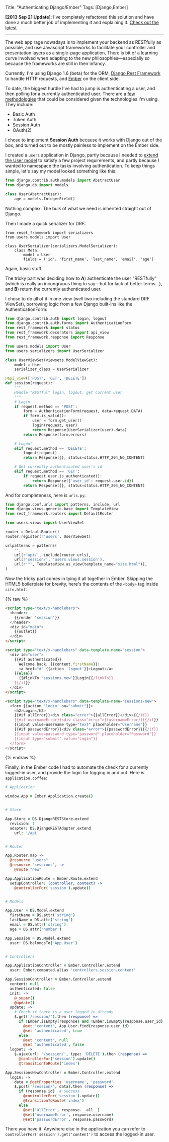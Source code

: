 Title: "Authenticating Django/Ember"
Tags: [Django,Ember]

**[2013 Sep 21 Update]**: I've completely refactored this solution and have done a much better job of
implementing it and explaining it.  [Check out the latest](/2013/11/29/django-ember-authentication-is-easy.html)

******************************************

The web app rage nowadays is to implement your backend as RESTfully as possible, and use Javascript frameworks to facilitate your controller and presentation layers as a single-page application.  There is bit of a learning curve involved when adapting to the new philosophies—especially so because the frameworks are still in their infancy.

Currently, I'm using Django 1.6 (beta) for the ORM, [Django Rest Framework][] to handle HTTP requests, and [Ember][] on the client side.

To date, the biggest hurdle I've had to jump is authenticating a user, and then polling for a currently authenticated user.  There are a [few methodologies][] that could be considered given the technologies I'm using.  They include:

* Basic Auth
* Token Auth
* Session Auth
* OAuth(2)

I chose to implement **Session Auth** because it works with Django out of the box, and turned out to be mostly painless to implement on the Ember side.

I created a `users` application in Django, partly because I needed to [extend the User model][] to satisfy a few project requirements, and partly because I wanted to namespace the tasks involving authentication.  To keep things simple, let's say my model looked something like this:

```python
from django.contrib.auth.models import AbstractUser
from django.db import models

class User(AbstractUser):
    age = models.IntegerField()
```

Nothing complex.  The bulk of what we need is inherited straight out of Django.

Then I made a quick serializer for DRF:

```
from reset_framework import serializers
from users.models import User

class UserSerializer(serializers.ModelSerializer):
    class Meta:
        model = User
        fields = ('id', 'first_name', 'last_name', 'email', 'age')
```

Again, basic stuff.

The tricky part was deciding how to **A**) authenticate the user "RESTfully" (which is really an incongruous thing to say—but for lack of better terms...), and **B**) return the currently authenticated user.

I chose to do all of it in one view (well two including the standard DRF ViewSet), borrowing logic from a few Django built-ins like the AuthenticationForm:

```python
from django.contrib.auth import login, logout
from django.contrib.auth.forms import AuthenticationForm
from rest_framework import status
from rest_framework.decorators import api_view
from rest_framework.response import Response

from users.models import User
from users.serializers import UserSerializer

class UserViewSet(viewsets.ModelViewSet):
    model = User
    serializer_class = UserSerializer

@api_view(['POST', 'GET', 'DELETE'])
def session(request):
    """
    Handle "RESTful" login, logout, get current user
    """
    # Login
    if request.method == 'POST':
        form = AuthenticationForm(request, data=request.DATA)
        if form.is_valid():
            user = form.get_user()
            login(request, user)
            return Response(UserSerializer(user).data)
        return Response(form.errors)

    # Logout
    elif request.method == 'DELETE':
        logout(request)
        return Response({}, status=status.HTTP_204_NO_CONTENT)

    # Get currently authenticated user's id
    elif request.method == 'GET':
        if request.user.is_authenticated():
            return Response({'user_id': request.user.id})
        return Response({}, status=status.HTTP_204_NO_CONTENT)
```

And for completeness, here is `urls.py`:

```python
from django.conf.urls import patterns, include, url
from django.views.generic.base import TemplateView
from rest_framework.routers import DefaultRouter

from users.views import UserViewSet

router = DefaultRouter()
router.register(r'users', UserViewSet)

urlpatterns = patterns(
    '',
    url(r'api/', include(router.urls),
    url(r'session/', 'users.views.session'),
    url(r'^', TemplateView.as_view(template_name="site.html")),
)
```

Now the tricky part comes in tying it all together in Ember.  Skipping the HTML5 boilerplate for brevity, here's the contents of the `<body>` tag inside `site.html`:

{% raw %}
```html
<script type="text/x-handlebars">
  <header>
    {{render 'session'}}
  </header>
  <div id="main">
    {{outlet}}
  </div>
</script>

<script type="text/x-handlebars" data-template-name="session">
  <div id="user">
    {{#if authenticated}}
      Welcome back, {{content.firstName}}!
      <a href="#" {{action 'logout'}}>Logout</a>
    {{else}}
      {{#linkTo 'sessions.new'}}Login{{/linkTo}}
    {{/if}}
  </div>
</script>

<script type="text/x-handlebars" data-template-name="sessions/new">
  <form {{action 'login' on="submit"}}>
    <h2>Login</h2>
    {{#if allError}}<div class="error">{{allError}}</div>{{/if}}
    {{#if usernameError}}<div class="error">{{usernameError}}{{/if}}
    {{input value=username type="text" placeholder="Username"}}
    {{#if passwordError}}<div class="error">{{passwordError}}{{/if}}
    {{input value=password type="password" placeholder="Password"}}
    {{input type="submit" value="Login"}}
  </form>
</script>
```
{% endraw %}

Finally, in the Ember code I had to automate the check for a currently logged-in user, and provide the logic for logging in and out.  Here is `application.coffee`:

```coffeescript
# Application

window.App = Ember.Application.create()


# Store

App.Store = DS.DjangoRESTStore.extend
  revision: 1
  adapter: DS.DjangoRESTAdapter.extend
    url: '/api'


# Router

App.Router.map ->
  @resource "users"
  @resource "sessions", ->
    @route "new"

App.ApplicationRoute = Ember.Route.extend
  setupController: (controller, context) ->
    @controllerFor('session').update()


# Models

App.User = DS.Model.extend
  firstName = DS.attr('string')
  lastName = DS.attr('string')
  email = DS.attr('string')
  age = DS.attr('number')

App.Session = DS.Model.extend
  user: DS.belongsTo('App.User')


# Controllers

App.ApplicationController = Ember.Controller.extend
  user: Ember.computed.alias 'controllers.session.content'

App.SessionController = Ember.Controller.extend
  content: null
  authenticated: false
  init: ->
    @_super()
    @update()
  update: ->
    # Check if there is a user logged in already
    $.get('/session/').then (response) =>
      if !Ember.isEmpty(response) and !Ember.isEmpty(response.user_id)
        @set 'content', App.User.find(response.user_id)
        @set 'authenticated', true
      else
        @set 'content', null
        @set 'authenticated', false
  logout: ->
    $.ajax(url: '/session/', type: 'DELETE').then (response) =>
      @controllerFor('session').update()
      @transitionToRoute('index')

App.SessionsNewController = Ember.Controller.extend
  login: ->
    data = @getProperties 'username', 'password'
    $.post('/session/', data).then (response) =>
      if (response.id)  # Success
        @controllerFor('session').update()
        @transitionToRoute('index')
      else
        @set('allError', response.__all__)
        @set('usernameError', response.username)
        @set('passwordError', response.password)
```

There you have it.  Anywhere else in the application you can refer to `controllerFor('session').get('content')` to access the logged-in user.


[Django Rest Framework]: http://django-rest-framework.org/
[Ember]: http://emberjs.com/
[few methodologies]: http://django-rest-framework.org/api-guide/authentication.html#api-reference
[extend the User model]: https://docs.djangoproject.com/en/dev/topics/auth/customizing/#extending-the-existing-user-model
